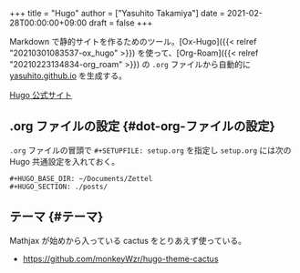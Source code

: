 +++
title = "Hugo"
author = ["Yasuhito Takamiya"]
date = 2021-02-28T00:00:00+09:00
draft = false
+++

Markdown で静的サイトを作るためのツール。[Ox-Hugo]({{< relref "20210301083537-ox_hugo" >}}) を使って、[Org-Roam]({{< relref "20210223134834-org_roam" >}}) の `.org` ファイルから自動的に [yasuhito.github.io](https://yasuhito.github.io/) を生成する。

[Hugo 公式サイト](https://gohugo.io/)


## .org ファイルの設定 {#dot-org-ファイルの設定}

`.org` ファイルの冒頭で `#+SETUPFILE: setup.org` を指定し `setup.org` には次の Hugo 共通設定を入れておく。

```text
#+HUGO_BASE_DIR: ~/Documents/Zettel
#+HUGO_SECTION: ./posts/
```


## テーマ {#テーマ}

Mathjax が始めから入っている cactus をとりあえず使っている。

-   <https://github.com/monkeyWzr/hugo-theme-cactus>
